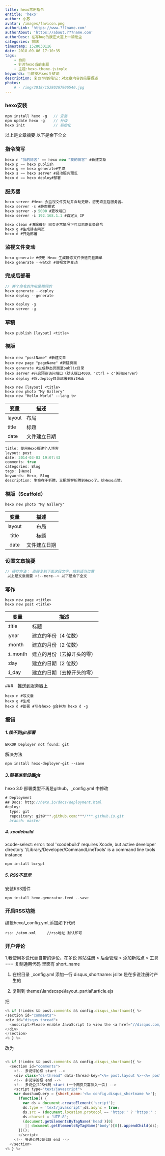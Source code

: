 ```yaml
---
title: hexo常用指令
entitle: 'hexo'
author: 小苏
avatar: /images/favicon.png
authorLink: 'https://www.???name.com'
authorAbout: 'https://about.???name.com'
authorDesc: 在写bug的康庄大道上一骑绝尘
categories: 前端
timestamp: 1528030116
date: 2018-09-06 17:10:35
tags:
    - 自用
    - 针对hexo当前主题
    - 主题:hexo-theme-jsimple
keywords: 当前技术seo关键词
description: 来自?时的笔记：对文章内容的简要概述
photos:
    # - /img/2018/15280267906540.jpg
---
```


### hexo安装
  ```js
  npm install hexo -g   // 安装
  npm update hexo -g    // 升级
  hexo init             // 初始化
  ```
以上是文章摘要 <!--more--> 以下是余下全文 
### 指令简写
```js
hexo n "我的博客" == hexo new "我的博客" #新建文章
hexo p == hexo publish
hexo g == hexo generate#生成
hexo s == hexo server #启动服务预览
hexo d == hexo deploy#部署
```

### 服务器
```js
hexo server #Hexo 会监视文件变动并自动更新，您无须重启服务器。
hexo server -s #静态模式
hexo server -p 5000 #更改端口
hexo server -i 192.168.1.1 #自定义 IP

hexo clean #清除缓存 网页正常情况下可以忽略此条命令
hexo g #生成静态网页
hexo d #开始部署
```
### 监视文件变动
```js
hexo generate #使用 Hexo 生成静态文件快速而且简单
hexo generate --watch #监视文件变动
```
### 完成后部署
```js
// 两个命令的作用是相同的
hexo generate --deploy
hexo deploy --generate

hexo deploy -g
hexo server -g
```
### 草稿
```
hexo publish [layout] <title>
```
### 模版
```
hexo new "postName" #新建文章
hexo new page "pageName" #新建页面
hexo generate #生成静态页面至public目录
hexo server #开启预览访问端口（默认端口4000，'ctrl + c'关闭server）
hexo deploy #将.deploy目录部署到GitHub

hexo new [layout] <title>
hexo new photo "My Gallery"
hexo new "Hello World" --lang tw
```
|变量|描述|
|------|------|
|layout|布局|
|title|标题|
|date|文件建立日期|

```js
title: 使用Hexo搭建个人博客
layout: post
date: 2014-03-03 19:07:43
comments: true
categories: Blog
tags: [Hexo]
keywords: Hexo, Blog
description: 生命在于折腾，又把博客折腾到Hexo了。给Hexo点赞。
```
### 模版（Scaffold）
```
hexo new photo "My Gallery"
```
|变量|描述|
|:---:|:---:|
|layout|布局|
|title|标题|
|date|文件建立日期|

### 设置文章摘要
```js
// 操作方法： 直接复制下面这段文字，放到适当位置
 以上是文章摘要 <!--more--> 以下是余下全文
```
### 写作
```
hexo new page <title>
hexo new post <title>
```
变量 | 描述 
------ | ------- 
:title |	标题
:year |	建立的年份（4 位数）
:month |	建立的月份（2 位数）
:i_month |	建立的月份（去掉开头的零）
:day |	建立的日期（2 位数）
:i_day |	建立的日期（去掉开头的零）

###　推送到服务器上
```
hexo n #写文章
hexo g #生成
hexo d #部署 #可与hexo g合并为 hexo d -g
```
### 报错
##### 1.找不到git部署
```
ERROR Deployer not found: git
```
解决方法
```
npm install hexo-deployer-git --save
```

##### 3.部署类型设置git
hexo 3.0 部署类型不再是github，_config.yml 中修改
```js
# Deployment
## Docs: http://hexo.io/docs/deployment.html
deploy:
  type: git
  repository: git@***.github.com:***/***.github.io.git
  branch: master
```
##### 4. xcodebuild
xcode-select: error: tool 'xcodebuild' requires Xcode, but active developer directory '/Library/Developer/CommandLineTools' is a command line tools instance
```
npm install bcrypt
```

##### 5. RSS不显示
安装RSS插件
```
npm install hexo-generator-feed --save
```

### 开启RSS功能
编辑hexo/_config.yml,添加如下代码
```
rss: /atom.xml     //rss地址 默认即可
```

### 开户评论
1.我使用多说代替自带的评论，在多说 网站注册 > 后台管理 > 添加新站点 > 工具 === 复制通用代码 里面有 short_name

  1. 在根目录 _config.yml 添加一行 disqus_shortname: jslite 是在多说注册时产生的

  2. 复制到 themes\landscape\layout\_partial\article.ejs

把
```js
<% if (!index && post.comments && config.disqus_shortname){ %>
<section id="comments">
<div id="disqus_thread">
  <noscript>Please enable JavaScript to view the <a href="//disqus.com/?ref_noscript">comments powered by Disqus.</a></noscript>
</div>
</section>
<% } %>
```
改为
```js

<% if (!index && post.comments && config.disqus_shortname){ %>
  <section id="comments">
    <!-- 多说评论框 start -->
    <div class="ds-thread" data-thread-key="<%= post.layout %>-<%= post.slug %>" data-title="<%= post.title %>" data-url="<%= page.permalink %>"></div>
    <!-- 多说评论框 end -->
    <!-- 多说公共JS代码 start (一个网页只需插入一次) -->
    <script type="text/javascript">
    var duoshuoQuery = {short_name:'<%= config.disqus_shortname %>'};
      (function() {
        var ds = document.createElement('script');
        ds.type = 'text/javascript';ds.async = true;
        ds.src = (document.location.protocol == 'https:' ? 'https:' : 'http:') + '//static.duoshuo.com/embed.js';
        ds.charset = 'UTF-8';
        (document.getElementsByTagName('head')[0] 
         || document.getElementsByTagName('body')[0]).appendChild(ds);
      })();
      </script>
    <!-- 多说公共JS代码 end -->
  </section>
<% } %>

```
